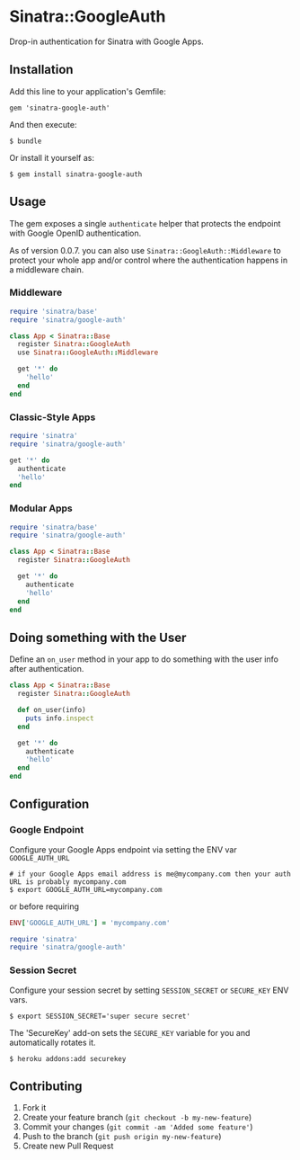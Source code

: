 # Sinatra::GoogleAuth

Drop-in authentication for Sinatra with Google Apps.

## Installation

Add this line to your application's Gemfile:

    gem 'sinatra-google-auth'

And then execute:

    $ bundle

Or install it yourself as:

    $ gem install sinatra-google-auth

## Usage

The gem exposes a single `authenticate` helper that protects the endpoint with
Google OpenID authentication.

As of version 0.0.7. you can also use `Sinatra::GoogleAuth::Middleware` to protect your whole app
and/or control where the authentication happens in a middleware chain.

### Middleware

```ruby
require 'sinatra/base'
require 'sinatra/google-auth'

class App < Sinatra::Base
  register Sinatra::GoogleAuth
  use Sinatra::GoogleAuth::Middleware

  get '*' do
    'hello'
  end
end
```

### Classic-Style Apps

```ruby
require 'sinatra'
require 'sinatra/google-auth'

get '*' do
  authenticate
  'hello'
end
```

### Modular Apps

```ruby
require 'sinatra/base'
require 'sinatra/google-auth'

class App < Sinatra::Base
  register Sinatra::GoogleAuth

  get '*' do
    authenticate
    'hello'
  end
end
```

## Doing something with the User

Define an `on_user` method in your app to do something with the user info after authentication.

```ruby
class App < Sinatra::Base
  register Sinatra::GoogleAuth

  def on_user(info)
    puts info.inspect
  end

  get '*' do
    authenticate
    'hello'
  end
end
```

## Configuration

### Google Endpoint

Configure your Google Apps endpoint via setting the ENV var `GOOGLE_AUTH_URL`

    # if your Google Apps email address is me@mycompany.com then your auth URL is probably mycompany.com
    $ export GOOGLE_AUTH_URL=mycompany.com

or before requiring

```ruby
ENV['GOOGLE_AUTH_URL'] = 'mycompany.com'

require 'sinatra'
require 'sinatra/google-auth'
```

### Session Secret

Configure your session secret by setting `SESSION_SECRET` or `SECURE_KEY` ENV vars.


    $ export SESSION_SECRET='super secure secret'

The 'SecureKey' add-on sets the `SECURE_KEY` variable for you and automatically rotates it.

    $ heroku addons:add securekey


## Contributing

1. Fork it
2. Create your feature branch (`git checkout -b my-new-feature`)
3. Commit your changes (`git commit -am 'Added some feature'`)
4. Push to the branch (`git push origin my-new-feature`)
5. Create new Pull Request
